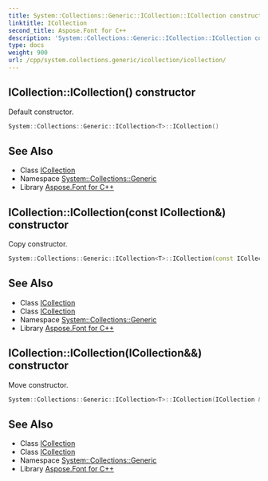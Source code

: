 ```yaml
---
title: System::Collections::Generic::ICollection::ICollection constructor
linktitle: ICollection
second_title: Aspose.Font for C++
description: 'System::Collections::Generic::ICollection::ICollection constructor. Default constructor in C++.'
type: docs
weight: 900
url: /cpp/system.collections.generic/icollection/icollection/
---
```

## ICollection::ICollection() constructor


Default constructor.

```cpp
System::Collections::Generic::ICollection<T>::ICollection()
```

## See Also

* Class [ICollection](../)
* Namespace [System::Collections::Generic](../../)
* Library [Aspose.Font for C++](../../../)
## ICollection::ICollection(const ICollection\&) constructor


Copy constructor.

```cpp
System::Collections::Generic::ICollection<T>::ICollection(const ICollection &)
```

## See Also

* Class [ICollection](../)
* Class [ICollection](../)
* Namespace [System::Collections::Generic](../../)
* Library [Aspose.Font for C++](../../../)
## ICollection::ICollection(ICollection\&&) constructor


Move constructor.

```cpp
System::Collections::Generic::ICollection<T>::ICollection(ICollection &&) noexcept
```

## See Also

* Class [ICollection](../)
* Class [ICollection](../)
* Namespace [System::Collections::Generic](../../)
* Library [Aspose.Font for C++](../../../)
